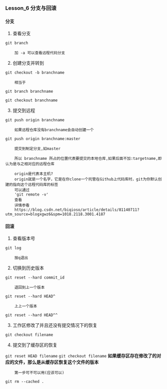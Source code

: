 ### Lesson_6  分支与回滚

#### 分支
1. 查看分支

`git branch`
        
        加 -a 可以查看远程代码分支
    
    
2. 创建分支并转到

`git checkout -b branchname`
    
        相当于 
    
`git branch branchname`
    
`git checkout branchname`
    

 3. 提交到远程
 
`git push origin branchname`
        
        如果远程仓库没有branchname会自动创建一个
        
`git push origin branchname:master`
        
        提交到制定分支,如master
        
        所以 branchname 所占的位置代表要提交的本地仓库,如果后面不加:targetname,即认为是与之相对应的远程仓库
        
        origin是代表本主机?
        origin就是一个名字，它是在你clone一个托管在Github上代码库时，git为你默认创建的指向这个远程代码库的标签
        可以通过
        'git remote -v'
        查看
        详情参看
        https://blog.csdn.net/biqioso/article/details/81140711?utm_source=blogxgwz6&spm=1018.2118.3001.4187
        
 
#### 回滚
1. 查看版本号

`git log`
    
        按q退出
      
2. 切换到历史版本

`git reset --hard commit_id`
        
        退回到上一个版本
        
`git reset --hard HEAD^`
        
        上上一个版本
        
`git reset --hard HEAD^^`
       
3. 工作区修改了并且还没有提交情况下的恢复

`git checkout filename`

        
4. 提交到了缓存区的恢复
        
  `git reset HEAD filename`
`git checkout filename`
**如果缓存区存在修改了的对应的文件，那么是从缓存区恢复这个文件的版本**
        
        第一步可不可以用(应该可以)
`git rm --cached .`
        
 
        
        
        
    



